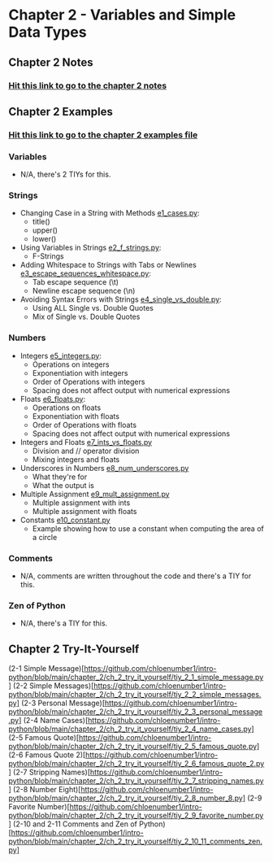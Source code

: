 # Chapter 2 - Variables and Simple Data Types

## Chapter 2 Notes
### [Hit this link to go to the chapter 2 notes](https://github.com/chloenumber1/intro-python/blob/main/chapter_2/chapter_2_notes/chapter_2_notes.md)

## Chapter 2 Examples
### [Hit this link to go to the chapter 2 examples file](https://github.com/chloenumber1/intro-python/tree/main/chapter_2/chapter_2_examples)
### Variables
- N/A, there's 2 TIYs for this.
### Strings
- Changing Case in a String with Methods [e1_cases.py](https://github.com/chloenumber1/intro-python/blob/main/chapter_2/chapter_2_examples/e1_cases.py): 
    - title()
    - upper()
    - lower() 
- Using Variables in Strings [e2_f_strings.py](https://github.com/chloenumber1/intro-python/blob/main/chapter_2/chapter_2_examples/e2_f_strings.py): 
    - F-Strings
- Adding Whitespace to Strings with Tabs or Newlines [e3_escape_sequences_whitespace.py](https://github.com/chloenumber1/intro-python/blob/main/chapter_2/chapter_2_examples/e3_escape_sequences_whitespace.py):
    - Tab escape sequence (\t)
    - Newline escape sequence (\n)
- Avoiding Syntax Errors with Strings [e4_single_vs_double.py](https://github.com/chloenumber1/intro-python/blob/main/chapter_2/chapter_2_examples/e4_single_vs_double.py):
    - Using ALL Single vs. Double Quotes
    - Mix of Single vs. Double Quotes
### Numbers
- Integers [e5_integers.py](https://github.com/chloenumber1/intro-python/blob/main/chapter_2/chapter_2_examples/e5_integers.py):
    - Operations on integers
    - Exponentiation with integers
    - Order of Operations with integers
    - Spacing does not affect output with numerical expressions
- Floats [e6_floats.py](https://github.com/chloenumber1/intro-python/blob/main/chapter_2/chapter_2_examples/e6_floats.py):
    - Operations on floats
    - Exponentiation with floats
    - Order of Operations with floats
    - Spacing does not affect output with numerical expressions
- Integers and Floats [e7_ints_vs_floats.py](https://github.com/chloenumber1/intro-python/blob/main/chapter_2/chapter_2_examples/e7_ints_vs_floats.py)
    - Division and // operator division
    - Mixing integers and floats
- Underscores in Numbers [e8_num_underscores.py](https://github.com/chloenumber1/intro-python/blob/main/chapter_2/chapter_2_examples/e8_num_underscores.py)
    - What they're for
    - What the output is
- Multiple Assignment [e9_mult_assignment.py](https://github.com/chloenumber1/intro-python/blob/main/chapter_2/chapter_2_examples/e9_mult_assignment.py)
    - Multiple assignment with ints
    - Multiple assignment with floats
- Constants [e10_constant.py](https://github.com/chloenumber1/intro-python/blob/main/chapter_2/chapter_2_examples/e10_constant.py)
    - Example showing how to use a constant when computing the area of a circle
### Comments
- N/A, comments are written throughout the code and there's a TIY for this.
### Zen of Python
- N/A, there's a TIY for this.

## Chapter 2 Try-It-Yourself
(2-1 Simple Message)[https://github.com/chloenumber1/intro-python/blob/main/chapter_2/ch_2_try_it_yourself/tiy_2_1_simple_message.py]
(2-2 Simple Messages)[https://github.com/chloenumber1/intro-python/blob/main/chapter_2/ch_2_try_it_yourself/tiy_2_2_simple_messages.py]
(2-3 Personal Message)[https://github.com/chloenumber1/intro-python/blob/main/chapter_2/ch_2_try_it_yourself/tiy_2_3_personal_message.py]
(2-4 Name Cases)[https://github.com/chloenumber1/intro-python/blob/main/chapter_2/ch_2_try_it_yourself/tiy_2_4_name_cases.py]
(2-5 Famous Quote)[https://github.com/chloenumber1/intro-python/blob/main/chapter_2/ch_2_try_it_yourself/tiy_2_5_famous_quote.py]
(2-6 Famous Quote 2)[https://github.com/chloenumber1/intro-python/blob/main/chapter_2/ch_2_try_it_yourself/tiy_2_6_famous_quote_2.py]
(2-7 Stripping Names)[https://github.com/chloenumber1/intro-python/blob/main/chapter_2/ch_2_try_it_yourself/tiy_2_7_stripping_names.py]
(2-8 Number Eight)[https://github.com/chloenumber1/intro-python/blob/main/chapter_2/ch_2_try_it_yourself/tiy_2_8_number_8.py]
(2-9 Favorite Number)[https://github.com/chloenumber1/intro-python/blob/main/chapter_2/ch_2_try_it_yourself/tiy_2_9_favorite_number.py]
(2-10 and 2-11 Comments and Zen of Python)[https://github.com/chloenumber1/intro-python/blob/main/chapter_2/ch_2_try_it_yourself/tiy_2_10_11_comments_zen.py]